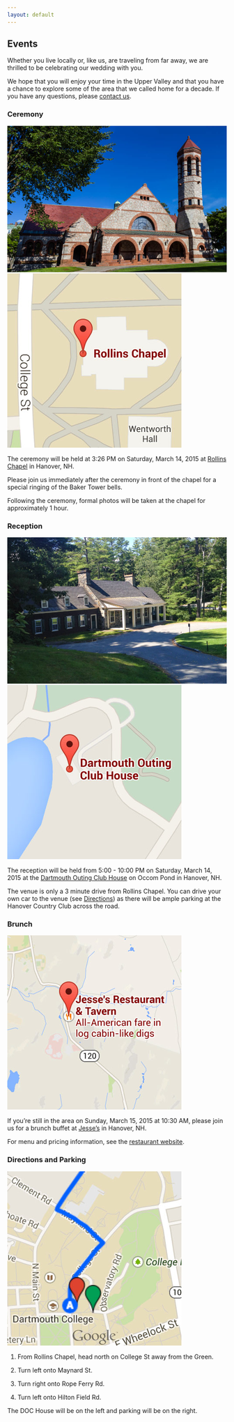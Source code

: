 ```yaml
---
layout: default
---
```


## Events ##

Whether you live locally or, like us, are traveling from far away, we are thrilled to be celebrating our wedding with you.

We hope that you will enjoy your time in the Upper Valley and that you have a chance to explore some of the area that we called home for a decade. If you have any questions, please [contact us](/about/contact.html).


### Ceremony ###

<div class="photo lightboxable">
  <img src="/images/places/rollins.jpg">
  <a href="https://goo.gl/maps/ieuIy" class="map-link" title="Click here for directions">
    <img src="/images/places/rollins-map.jpg">
  </a>
</div>

The ceremony will be held at 3:26 PM on Saturday, March 14, 2015 at [Rollins Chapel](https://goo.gl/maps/ieuIy) in Hanover, NH. 

Please join us immediately after the ceremony in front of the chapel for a special ringing of the Baker Tower bells.

Following the ceremony, formal photos will be taken at the chapel for approximately 1 hour.


### Reception ###

<div class="photo lightboxable">
  <img src="/images/places/doc-house.jpg">
  <a href="https://goo.gl/maps/z4kja" class="map-link" title="Click here for directions">
    <img src="/images/places/doc-house-map.jpg">
  </a>
</div>

The reception will be held from 5:00 - 10:00 PM on Saturday, March 14, 2015 at the [Dartmouth Outing Club House](https://goo.gl/maps/z4kja) on Occom Pond in Hanover, NH.

The venue is only a 3 minute drive from Rollins Chapel. You can drive your own car to the venue (see [Directions](#directions%20and%20parking)) as there will be ample parking at the Hanover Country Club across the road.


### Brunch ###

<a href="https://goo.gl/maps/V4WHf" class="map-link map-link-standalone map-link-jesses" title="Click here for directions">
  <img src="/images/places/jesses-map.jpg">
</a>

If you’re still in the area on Sunday, March 15, 2015 at 10:30 AM, please join us for a brunch buffet at [Jesse’s](https://goo.gl/maps/V4WHf) in Hanover, NH.

For menu and pricing information, see the [restaurant website](http://www.jesses.com/jesses-menu/#brunch).


### Directions and Parking ###

<a href="https://www.google.com/maps/d/edit?mid=zFR_mzWpa23c.kN-U4lPOJLcA" class="map-link map-link-standalone map-link-directions" title="Click here for directions">
  <img src="/images/places/directions-map.jpg">
</a>

1. From Rollins Chapel, head north on College St away from the Green.

2. Turn left onto Maynard St.

3. Turn right onto Rope Ferry Rd.

4. Turn left onto Hilton Field Rd.

The DOC House will be on the left and parking will be on the right.
